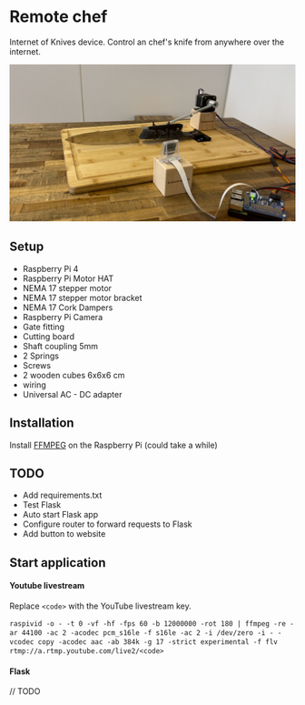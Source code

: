 # Remote chef

Internet of Knives device. Control an chef's knife from anywhere over the internet.

![Remote chef keukenmes](https://github.com/timvaniersel/remote-chef/blob/main/assets/rpi-chef.jpg?raw=true)


## Setup
- Raspberry Pi 4
- Raspberry Pi Motor HAT
- NEMA 17 stepper motor
- NEMA 17 stepper motor bracket
- NEMA 17 Cork Dampers
- Raspberry Pi Camera
- Gate fitting
- Cutting board
- Shaft coupling 5mm
- 2 Springs
- Screws
- 2 wooden cubes 6x6x6 cm
- wiring
- Universal AC - DC adapter

## Installation

Install [FFMPEG](https://gist.github.com/wildrun0/86a890585857a36c90110cee275c45fd) on the Raspberry Pi (could take a while)

## TODO
- Add requirements.txt
- Test Flask
- Auto start Flask app
- Configure router to forward requests to Flask
- Add button to website


## Start application

#### Youtube livestream
Replace `<code>` with the YouTube livestream key.
```
raspivid -o - -t 0 -vf -hf -fps 60 -b 12000000 -rot 180 | ffmpeg -re -ar 44100 -ac 2 -acodec pcm_s16le -f s16le -ac 2 -i /dev/zero -i - -vcodec copy -acodec aac -ab 384k -g 17 -strict experimental -f flv rtmp://a.rtmp.youtube.com/live2/<code>
```
#### Flask
// TODO
